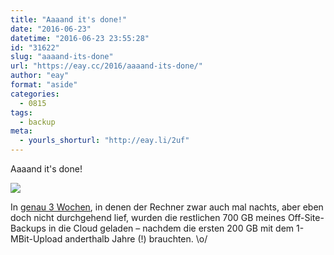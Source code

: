 ```yaml
---
title: "Aaaand it's done!"
date: "2016-06-23"
datetime: "2016-06-23 23:55:28"
id: "31622"
slug: "aaaand-its-done"
url: "https://eay.cc/2016/aaaand-its-done/"
author: "eay"
format: "aside"
categories:
  - 0815
tags:
  - backup
meta:
  - yourls_shorturl: "http://eay.li/2uf"
---
```


Aaaand it's done!

![](http://eay.cc/uploads/2016/backup-ended.png)

In [genau 3 Wochen](https://eay.cc/2016/100-mbits/), in denen der Rechner zwar auch mal nachts, aber eben doch nicht durchgehend lief, wurden die restlichen 700 GB meines Off-Site-Backups in die Cloud geladen – nachdem die ersten 200 GB mit dem 1-MBit-Upload anderthalb Jahre (!) brauchten. \\o/
